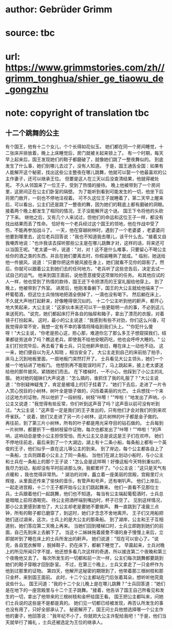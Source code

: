 # author: Gebrüder Grimm
# source: tbc
# url: https://www.grimmstories.com/zh//grimm_tonghua/shier_ge_tiaowu_de_gongzhu
# note: copyright of translation tbc

## 十二个跳舞的公主 

有个国王，他有十二个女儿，个个长得如花似玉。
她们都在同一个房间睡觉，十二张床并排放着，晚上上床睡觉后，房门就被关起来锁上了。
有一个时期，每天早上起来后，国王发现她们的鞋子都磨破了，就像她们跳了一整夜舞似的。
到底发生了什么事，她们到哪儿去过了，没有人知道。
于是，国王通告全国：如果有人能解开这个秘密，找出这些公主整夜在哪儿跳舞，他就可以娶一个他最喜欢的公主作妻子，还可以继承王位。
但要是这人在三天以后没查清结果，他就得被处死。
不久从邻国来了一位王子，受到了热情的接待。
晚上他被带到了一个房间里，这房间正在公主们卧室的隔壁。
为了能听到看到可能发生的一切，他坐下后将房门敞开，一刻也不停地注视着。
可不久这位王子就睡着了，第二天早上醒来后，可以看出，公主们还是跳了一整夜的舞，因为她们的鞋底上都有磨破的洞眼。
接着两个晚上都发生了相同的情况，王子没能解开这个谜。
国王下令将他的头砍了下来。
继他之后，又有几个人来试过，但他们的命运和这位王子一样，都没有找出结果而丢了性命。
恰好有一个老兵经过这个国王的领地，他在作战中受了伤，不能再参加战斗了。
一天，他在穿越树林时，遇到了一个老婆婆
，老婆婆问他要到哪里去，这位老兵回答说："我也不知道我去哪儿，该干什么去。"接着又自我嘲弄地说："也许我该去探听那些公主是在哪儿跳舞才对，这样的话，将来还可以当国王呢。"老太婆一听，说道："对，对！这不是什么难事，只要留心不喝公主给你的酒之类的东西，并且在她们要离去时，你假装睡熟了就成。"
临别，她送给他一件披风，说道："只要你把这件披风披在身上，她们就看不见你的踪影了。然后，你就可以跟着公主到她们去的任何地方。"老兵听了这些忠告后，决定去试一试自己的运气。
他来到国王面前，说他愿意接受这项冒险的任务。
和其他应试的人一样，他也受到了热情的款待，国王还下令把漂亮的王室礼服给他穿上。
到了晚上，他被带到了外室。
进房后，他刚准备躺下，国王的大公主就给他端来了一杯葡萄酒，但这位士兵悄悄地把酒全倒掉了，一滴也没有喝下。
然后躺在床上，不久就大声地打起鼾来，好像睡得很沉似的。
十二个公主听到他的鼾声，都开心地大笑起来，大公主说："这家伙本来还可以干一些更聪明一点的事，不必到这儿来送死的。"说完，她们都起床打开各自的抽屉和箱子，拿出了漂亮的衣服，对着镜子打扮起来。
这时，最小的公主说道："我感到有些不对劲，你们这么兴奋，可我觉得非常不安，我想一定有不幸的事情将降临到我们头上。""你犯什么傻呀！"大公主说，"你老是担心这，担心那，难道你忘了那么多王子想窥探我们，结果都徒劳送命了吗？瞧这老兵，即使我不给他安眠药吃，他也会呼呼大睡的。"
公主们打扮完毕后，再去看了看士兵，只见他鼾声依旧，睡在床上一动也不动。
这一来，她们便自以为无人知晓 ，相当安全了。
大公主走到自己的床前拍了拍手，床马上沉到地板里面，一扇地板门突然打开了。
士兵看见大公主领头，她们一个接一个地钻进了地板门。
他想到再不能耽误时间了，马上跳起来，披上老太婆送给他的那件披风，紧随她们而去。
在下楼梯时，一不小心，他踩到了小公主的礼服。
她对她的姐妹们大声说道："怎么搞的，谁抓住了我的礼服了？"大公主说道："你别疑神疑鬼了，肯定是被墙上的钉子挂着了。"她们下去后，走进了一片令人赏心悦目的小树林，树叶全是银子做的，闪烁着美丽的光芒。
士兵想找一个来过这地方的证物，所以他折了一段树枝，树枝"咔嚓！""哗啦！"地发出了声响，小公主又说道："我觉得有些反常，你们听到这声音了吗？这声音以前可没有听到过。"大公主说："这声音一定是我们的王子发出的，只有他们才会对我们的到来欢呼雀跃。"
说着，她们又走进了另一片小树林，这片树林的叶子都是金子做的。
再往前，到了第三片小树林，所有的叶子都是用光采夺目的钻石做的。
士兵每到一片树林，都要折下一根树枝留作证物，每次也都发出了"咔嚓！""哗啦！"的声响，这响动总是使小公主担惊受怕，而大公主又总是说这是王子们在欢呼。
她们不停地往前走，最后来到了一个大湖边，湖上有十二条小船，每条船上都有一个英俊的王子，他们似乎一直在这儿等公主的到来。
到了岸边，每个公主都各自上了一条船，士兵则跟着小公主上了同一条船。
当他们在湖上划动小船时，与小公主和士兵在一条船上的那个王子说："怎么会是这样啊！好像这船今天特别重似的，我尽力划动，船却没有平时前进那么快，我都累坏了。"小公主说："这只是天气有点暖和
，我也觉得非常热。 "
湖泊的对岸，矗立着一座美丽的宫殿，宫殿里灯火辉煌，从里面还传来了愉快的音乐，有管声和号声，还有喇叭声。
他们上岸后，一起走进宫殿，十二个王子都开始与公主们跳起舞来。
他们一直看不见那位士兵，士兵跟着他们一起跳舞，他们也不知道。
每当有公主端起葡萄酒时，士兵总是暗暗上前将酒喝完。
待公主把酒杯端到嘴边时，杯子已空了。
见到这样情况，那小公主更感到害怕了，大公主却老是要她不要做声。
舞一直跳到了凌晨三点钟，所有的鞋子都已磨穿了，到这时，她们才念念不舍地离开。
王子们又用船把她们送过湖来，这次，士兵上的是大公主的那条船。
到了湖岸，公主和王子互相道别，她们答应第二天晚上再来。
当她们回到楼梯口时，士兵立即跑到她们的前面，自己先到床上去躺下了。
当这十二姊妹拖着疲惫不堪的身子慢慢上来后，立即就听到了睡在床上的士兵所发出的鼾声。
她们说道："现在可以安心了。"说完，各自宽衣解带
，脱掉鞋子，扔在床下，都躺下睡觉了。
早晨起来，士兵对晚上的所见所闻只字不提，他还想多看几次这样的奇遇，所以接连第二个夜晚和第三个夜晚他又去了。
每次所发生的一切都和前一次一样，公主们每次跳舞都要跳到她们的鞋子穿眼才回到卧室。
不过，在第三个晚上，士兵又拿走了一只金杯作为他到过那里的证物。
第四天，他解开这秘密的期限到了，他带着那三根树枝和那只金杯，来到国王面前。
此时，十二个公主都站在门后张着耳朵，想听听他究竟说些什么。
国王问道："我的十二个女儿晚上是在哪儿跳舞？"士兵回答道："她们是在地下的一座宫殿里与十二个王子跳舞。"接着，他告诉了国王自己所看见和发生的一切，拿出了他带来的三根树枝和金杯给国王看。
国王把公主都叫来，问她们士兵说的这些是不是都是真的。
她们见一切都已经被发现，再否认所发生的事也没有用了，只好全部承认了。
秘密解开了，国王问士兵他想选择哪一个公主作他的妻子，他回答说："我年纪不小了，你就把大公主许配给我吧！"于是，他们当天就举行了婚礼
，士兵还被选定为王位的继承人。
